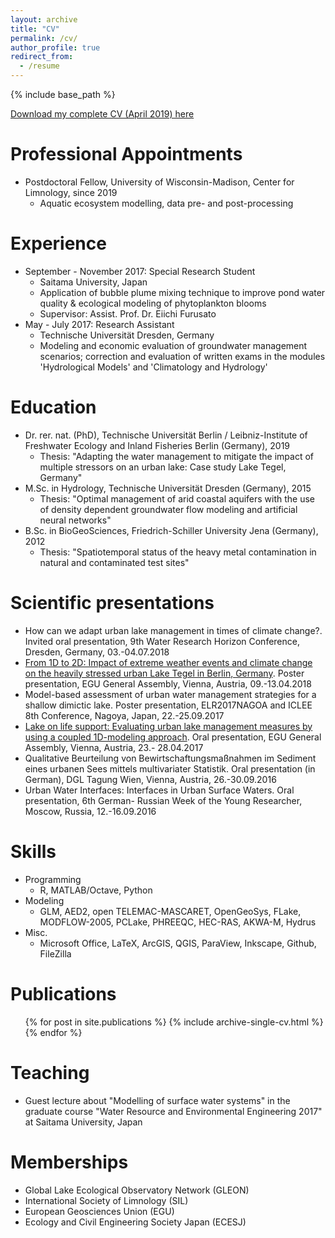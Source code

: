 ```yaml
---
layout: archive
title: "CV"
permalink: /cv/
author_profile: true
redirect_from:
  - /resume
---
```


{% include base_path %}

[Download my complete CV (April 2019) here](https://robertladwig.github.io/pdf/CV_Ladwig.pdf)

Professional Appointments
======
* Postdoctoral Fellow, University of Wisconsin-Madison, Center for Limnology, since 2019
  * Aquatic ecosystem modelling, data pre- and post-processing 
  
  
Experience
======
* September - November 2017: Special Research Student
  * Saitama University, Japan
  * Application of bubble plume mixing technique to improve pond water quality & ecological modeling of phytoplankton blooms
  * Supervisor: Assist. Prof. Dr. Eiichi Furusato
* May - July 2017: Research Assistant
  * Technische Universität Dresden, Germany
  * Modeling and economic evaluation of groundwater management scenarios; correction and evaluation
of written exams in the modules 'Hydrological Models' and 'Climatology and Hydrology'


Education
======
* Dr. rer. nat. (PhD), Technische Universität Berlin / Leibniz-Institute of Freshwater Ecology and Inland Fisheries Berlin (Germany), 2019 
  * Thesis: "Adapting the water management to mitigate the impact of multiple stressors on an urban lake: Case study Lake Tegel, Germany"
* M.Sc. in Hydrology, Technische Universität Dresden (Germany), 2015
  * Thesis: "Optimal management of arid coastal aquifers with the use of density dependent groundwater flow modeling and artificial neural networks"
* B.Sc. in BioGeoSciences, Friedrich-Schiller University Jena (Germany), 2012
  * Thesis: "Spatiotemporal status of the heavy metal contamination in natural and contaminated test sites"


Scientific presentations
======
* How can we adapt urban lake management in times of climate change?. Invited oral presentation, 9th Water Research Horizon Conference, Dresden, Germany, 03.-04.07.2018
* [From 1D to 2D: Impact of extreme weather events and climate change on the heavily stressed urban Lake Tegel in Berlin, Germany](https://meetingorganizer.copernicus.org/EGU2018/EGU2018-12529.pdf). Poster presentation, EGU General Assembly, Vienna, Austria, 09.-13.04.2018
* Model-based assessment of urban water management strategies for a shallow dimictic lake. Poster presentation, ELR2017NAGOA and ICLEE 8th Conference, Nagoya, Japan, 22.-25.09.2017
* [Lake on life support: Evaluating urban lake management measures by using a coupled 1D-modeling approach](http://meetingorganizer.copernicus.org/EGU2017/EGU2017-7339.pdf). Oral presentation, EGU General Assembly, Vienna, Austria, 23.- 28.04.2017
* Qualitative Beurteilung von Bewirtschaftungsmaßnahmen im Sediment eines urbanen Sees mittels multivariater Statistik. Oral presentation (in German), DGL Tagung Wien, Vienna, Austria, 26.-30.09.2016
* Urban Water Interfaces: Interfaces in Urban Surface Waters. Oral presentation, 6th German- Russian Week of the Young Researcher, Moscow, Russia, 12.-16.09.2016


Skills
======
* Programming
  * R, MATLAB/Octave, Python
* Modeling
  * GLM, AED2, open TELEMAC-MASCARET, OpenGeoSys, FLake, MODFLOW-2005, PCLake, PHREEQC, HEC-RAS, AKWA-M, Hydrus
* Misc.
  * Microsoft Office, LaTeX, ArcGIS, QGIS, ParaView, Inkscape, Github, FileZilla

Publications
======
  <ul>{% for post in site.publications %}
    {% include archive-single-cv.html %}
  {% endfor %}</ul>


Teaching 
======
* Guest lecture about "Modelling of surface water systems" in the graduate course "Water Resource
and Environmental Engineering 2017" at Saitama University, Japan

Memberships
======
* Global Lake Ecological Observatory Network (GLEON)
* International Society of Limnology (SIL)
* European Geosciences Union (EGU)
* Ecology and Civil Engineering Society Japan (ECESJ)

